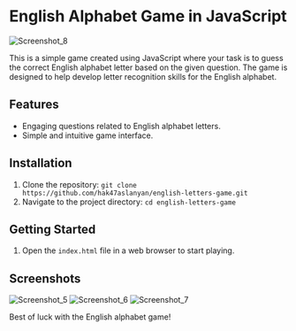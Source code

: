 # English Alphabet Game in JavaScript

![Screenshot_8](https://github.com/hak47aslanyan/english-letters-game/assets/59994441/f165fe85-211d-48b1-9518-584b40ca7bbb)

This is a simple game created using JavaScript where your task is to guess the correct English alphabet letter based on the given question. The game is designed to help develop letter recognition skills for the English alphabet.

## Features

- Engaging questions related to English alphabet letters.
- Simple and intuitive game interface.

## Installation

1. Clone the repository: `git clone https://github.com/hak47aslanyan/english-letters-game.git`
2. Navigate to the project directory: `cd english-letters-game`

## Getting Started

1. Open the `index.html` file in a web browser to start playing.

## Screenshots

![Screenshot_5](https://github.com/hak47aslanyan/english-letters-game/assets/59994441/4a0b386d-719e-45b0-a170-f78d58ee6b2d)
![Screenshot_6](https://github.com/hak47aslanyan/english-letters-game/assets/59994441/480bcf4e-fc88-436d-95a1-84e220a681f1)
![Screenshot_7](https://github.com/hak47aslanyan/english-letters-game/assets/59994441/45d66333-0033-4bef-85a7-6f477af5ad01)


Best of luck with the English alphabet game!
